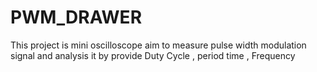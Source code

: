 # PWM_DRAWER
This project is mini oscilloscope aim to measure pulse width modulation signal and analysis it by provide Duty Cycle , period time , Frequency
